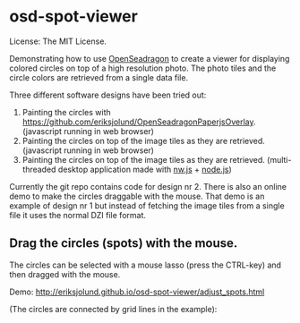 # osd-spot-viewer

License: The MIT License.

Demonstrating how to use [OpenSeadragon](http://openseadragon.github.io/) to create a viewer for
displaying colored circles on top of a high resolution photo. The photo tiles and the circle colors
are retrieved from a single data file.

Three different software designs have been tried out:

1. Painting the circles with https://github.com/eriksjolund/OpenSeadragonPaperjsOverlay. (javascript running in web browser)
2. Painting the circles on top of the image tiles as they are retrieved. (javascript running in web browser)
3. Painting the circles on top of the image tiles as they are retrieved. (multi-threaded desktop application made with [nw.js](http://nwjs.io/) + [node.js](https://nodejs.org/))


Currently the git repo contains code for design nr 2. There is also an online demo to make the circles draggable with the mouse. That demo is an example of design nr 1 but instead of fetching the image tiles from a single file it uses the normal DZI file format.



## Drag the circles (spots) with the mouse.

The circles can be selected with a mouse lasso (press the CTRL-key) and then dragged
with the mouse.

Demo:
http://eriksjolund.github.io/osd-spot-viewer/adjust_spots.html

(The circles are connected by grid lines in the example):
